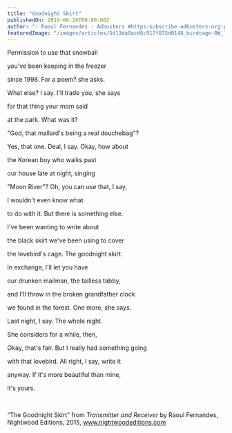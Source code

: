 ```yaml
---
title: "Goodnight Skirt"
publishedOn: 2019-06-26T00:00:00Z
author: "- Raoul Fernandes - Adbusters #https-subscribe-adbusters-org-products-ab-144-the-age-of-total-disruption"
featuredImage: "/images/articles/5d13da0acd6c917f875d0148_birdcage-BW_1.jpg"
---
```


Permission to use that snowball

you've been keeping in the freezer

since 1998. For a poem? she asks.

What else? I say. I'll trade you, she says

for that thing your mom said

at the park. What was it?

"God, that mallard's being a real douchebag"?

Yes, that one. Deal, I say. Okay, how about

the Korean boy who walks past

our house late at night, singing

"Moon River"? Oh, you can use that, I say,

I wouldn't even know what

to do with it. But there is something else.

I've been wanting to write about

the black skirt we've been using to cover

the lovebird's cage. The goodnight skirt.

In exchange, I'll let you have

our drunken mailman, the tailless tabby,

and I'll throw in the broken grandfather clock

we found in the forest. One more, she says.

Last night, I say. The whole night.

She considers for a while, then,

Okay, that's fair. But I really had something going

with that lovebird. All right, I say, write it

anyway. If it's more beautiful than mine,

it's yours.

‍

“The Goodnight Skirt” from *Transmitter and Receiver* by Raoul Fernandes, Nightwood Editions, 2015, www.nightwoodeditions.com

‍